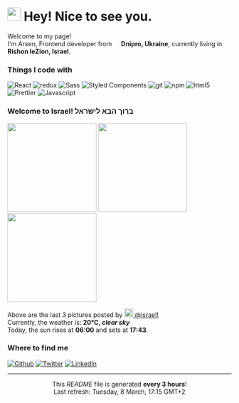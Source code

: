 <h1><img src="https://emojis.slackmojis.com/emojis/images/1531849430/4246/blob-sunglasses.gif?1531849430" width="30"/> Hey! Nice to see you.</h1>


<p>Welcome to my page! </br> I'm Arsen, Frontend developer from <img src="https://cdn-icons-png.flaticon.com/512/197/197572.png" width="13"/> <b>Dnipro, Ukraine</b>, currently living in <img src="https://cdn-icons-png.flaticon.com/512/197/197577.png" width="13"/> <b>Rishon leZion, Israel</b>. </p>
<h3>Things I code with</h3>
<p>
    <img alt="React" src="https://img.shields.io/badge/-React-45b8d8?style=flat-square&logo=react&logoColor=white" />
    <img alt="redux" src="https://img.shields.io/badge/-Redux-764ABC?style=flat-square&logo=redux&logoColor=white" />
    <img alt="Sass" src="https://img.shields.io/badge/-Sass-CC6699?style=flat-square&logo=sass&logoColor=white" />
    <img alt="Styled Components" src="https://img.shields.io/badge/-Styled_Components-db7092?style=flat-square&logo=styled-components&logoColor=white" />
    <img alt="git" src="https://img.shields.io/badge/-Git-F05032?style=flat-square&logo=git&logoColor=white" />
    <img alt="npm" src="https://img.shields.io/badge/-NPM-CB3837?style=flat-square&logo=npm&logoColor=white" />
    <img alt="html5" src="https://img.shields.io/badge/-HTML5-E34F26?style=flat-square&logo=html5&logoColor=white" />
    <img alt="Prettier" src="https://img.shields.io/badge/-Prettier-F7B93E?style=flat-square&logo=prettier&logoColor=white" />
    <img alt="Javascript" src="https://img.shields.io/badge/-Javascript-EDD531?style=flat-square&logo=javascript&logoColor=white" />
</p>
<h3>Welcome to Israel! ברוך הבא לישראל <img src="https://cdn-icons-png.flaticon.com/512/197/197577.png" width="13"/></h3>
<p><img width="200" src="https:&#x2F;&#x2F;cdn3.dumpor.com&#x2F;view?q&#x3D;zgjZmJ2N9QWaz91Yu9lJ3EDO4QkMyYTPl9mJ3VlYWB1R1FmcuhkYvlXVPFnMmdkQDp2S6JnQul2SyYGRXNDbzQ0T0VXQykDVB9FMw0DavZCNtcTPiN2YmEUQBFkQn1EMkZmQB1TbkVmJBlGUMFEOYFUSqV3Y4l1NKxWYK1zYo92Xj52XmIDMx0DdhN2Xj52Xm02bj5SbhJ3ZhR3culmbkNmLx0yMsVGatQnblRnbvN2c9QHafNmbfZCM4ATM4BDOwEDcfVzMl91ZwpWL0NHZ9AHdz9zZwpmLu9lMzIDMwIzMycTO4UDN0cjM2EDNfJDO4IDM1kTOyIDM3kTMx8lM0IjN1QDNwEzL1ETL1gDOy4SM1Q3L29SbvNmLtFmcnFGdz5WauR2YuETLzwWZo1CduVGdu92Yz9yL6MHc0RHa" /> <img width="200" src="https:&#x2F;&#x2F;cdn3.dumpor.com&#x2F;view?q&#x3D;zgjZmJ2N9QWaz91Yu9lJCNDRGRkMyYTPl9mJBhkbTV2XwlkQfJXVDl3ZMpWMQVXR652dzljbyZWcrJkQmd2RjxESQNne01CVB9FMw0DavZCNtcTPiN2YmEUQBFkQn1EMkZmQB1TbkVmJFBFOBFXLYFUTy1SRIxkNMR0RP1zYo92Xj52XmETMx0DdhN2Xj52Xm02bj5SbhJ3ZhR3culmbkNmLx0yMsVGatQnblRnbvN2c9QHafNmbfZCM4ATM4BDOwEzcfVzMl91ZwpWL0NHZ9AHdz9zZwpmLu9FN3UDO0cDM2gTOzMzM2ITM3cjNfdDN1EzN1QTO0MTM1gTN58lMwEDMyATNwEzL1ETL1gDOy4SM1Q3L29SbvNmLtFmcnFGdz5WauR2YuETLzwWZo1CduVGdu92Yz9yL6MHc0RHa" /> <img width="200" src="https:&#x2F;&#x2F;cdn3.dumpor.com&#x2F;view?q&#x3D;zgjZmJ2N9QWaz91Yu9lJwMjM0YkMyYTPl9mJBpUS3FUTVJVYxdFdt0mavlmWDhzRZ5WWHhGSrhzauRUYyUXSmNzMqhTd09FVB9FMw0DavZCNtcTPiN2YmEUQBFkQn1EMkZmQB1TbkVmJj1kY0FXOYF0bMdzREJlMrNXQZ1zYo92Xj52XmcDMx0DdhN2Xj52Xm02bj5SbhJ3ZhR3culmbkNmLx0yMsVGatQnblRnbvN2c9QHafNmbfZSNzU2XnBnatQ3ck1Dc0N3PnBnau42X1UjNyczN3QTM4cDM5MjN2AjNy8VN5cDM2gDOwUjMzIjNxUzXzgTOycDN0QzL1ETL1gDOy4SM1Q3L29SbvNmLtFmcnFGdz5WauR2YuETLzwWZo1CduVGdu92Yz9yL6MHc0RHa" /></p>
<p>Above are the last 3 pictures posted by <a href="https://www.instagram.com/israel/" target="_blank"><img src="https://upload.wikimedia.org/wikipedia/commons/thumb/e/e7/Instagram_logo_2016.svg/1024px-Instagram_logo_2016.svg.png" width="20"/> @israel!</a><br/>Currently, the weather is: <b> 20°C, <i>clear sky</i></b></br>Today, the sun rises at <b>06:00</b> and sets at <b>17:43</b>.</p>
<h3>Where to find me</h3>
<p><a href="https://github.com/Saladikhanov" target="_blank"><img alt="Github" src="https://img.shields.io/badge/GitHub-%2312100E.svg?&style=for-the-badge&logo=Github&logoColor=white" /></a> <a href="https://twitter.com/Jager_24" target="_blank"><img alt="Twitter" src="https://img.shields.io/badge/twitter-%231DA1F2.svg?&style=for-the-badge&logo=twitter&logoColor=white" /></a> <a href="https://www.linkedin.com/in/saladikhanov/" target="_blank"><img alt="LinkedIn" src="https://img.shields.io/badge/linkedin-%230077B5.svg?&style=for-the-badge&logo=linkedin&logoColor=white" /></a> 
</p>

------------
<p align="center">This <i>README</i> file is generated <b>every 3 hours</b>!</br>Last refresh: Tuesday, 8 March, 17:15 GMT+2

